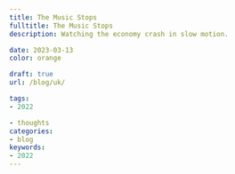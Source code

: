 ```yaml
---
title: The Music Stops
fulltitle: The Music Stops
description: Watching the economy crash in slow motion.

date: 2023-03-13
color: orange

draft: true
url: /blog/uk/

tags:
- 2022

- thoughts
categories:
- blog
keywords:
- 2022
---
```


